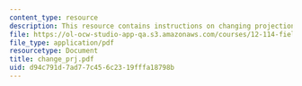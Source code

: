 ```yaml
---
content_type: resource
description: This resource contains instructions on changing projections.
file: https://ol-ocw-studio-app-qa.s3.amazonaws.com/courses/12-114-field-geology-i-fall-2005/d94c791d7ad77c456c2319fffa18798b_change_prj.pdf
file_type: application/pdf
resourcetype: Document
title: change_prj.pdf
uid: d94c791d-7ad7-7c45-6c23-19fffa18798b
---
```

